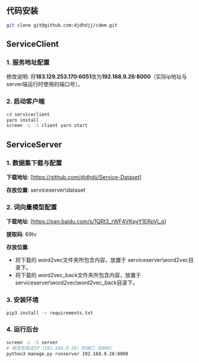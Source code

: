 ## 代码安装
```bash
git clone git@github.com:djdhdjj/cdem.git
```

## ServiceClient
### 1. 服务地址配置
修改说明: 将**183.129.253.170:6051**改为**192.168.9.26:8000**（实际ip地址与server端运行时使用的端口号）。


### 2. 启动客户端
```bash
cd serviceclient
yarn install
screen -L -S client yarn start
```

## ServiceServer
### 1. 数据集下载与配置
**下载地址**: [https://github.com/djdhdjj/Service-Dataset]

**存放位置**: serviceserver\dataset

### 2. 词向量模型配置
**下载地址**: [https://pan.baidu.com/s/1QRt3_rWF4VKpyY1ERpVl_g]

**提取码**: 69tv

**存放位置**: 
- 将下载的 word2vec文件夹所包含内容，放置于 serviceserver\word2vec目录下。
- 将下载的 word2vec_back文件夹所包含内容，放置于 serviceserver\word2vec\word2vec_back目录下。
### 3. 安装环境
```bash
pip3 install -r requirements.txt
```

### 4. 运行后台
```bash
screen -L -S server 
# 绑定到指定IP（192.168.9.26）和端口（8000）
python3 manage.py runserver 192.168.9.26:8000
```
